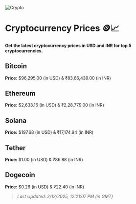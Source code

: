 
![Crypto](https://www.techguide.com.au/wp-content/uploads/2020/11/crypto3.jpeg)

# Cryptocurrency Prices 🪙📈

#### Get the latest cryptocurrency prices in USD and INR for top 5 cryptocurrencies.

## Bitcoin

**Price:** $96,295.00 (in USD) & ₹83,66,439.00 (in INR)

## Ethereum

**Price:** $2,633.16 (in USD) & ₹2,28,779.00 (in INR)

## Solana

**Price:** $197.68 (in USD) & ₹17,174.94 (in INR)

## Tether

**Price:** $1.00 (in USD) & ₹86.88 (in INR)

## Dogecoin

**Price:** $0.26 (in USD) & ₹22.40 (in INR)

> _Last Updated: 2/12/2025, 12:21:07 PM (in GMT)_
